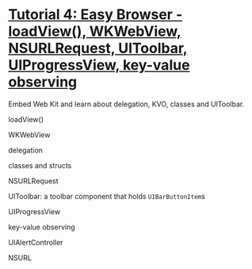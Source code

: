 # [Tutorial 4: Easy Browser - loadView(), WKWebView, NSURLRequest, UIToolbar, UIProgressView, key-value observing](https://www.hackingwithswift.com/read/4/overview)

Embed Web Kit and learn about delegation, KVO, classes and UIToolbar.

loadView()

WKWebView

delegation

classes and structs

NSURLRequest

UIToolbar: a toolbar component that holds `UIBarButtonItem`s

UIProgressView

key-value observing

UIAlertController

NSURL
